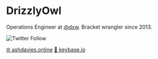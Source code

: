 # DrizzlyOwl
Operations Engineer at [@dxw](https://github.com/dxw). Bracket wrangler since 2013.

![Twitter Follow](https://img.shields.io/twitter/follow/drizzlyowl?style=social)

[🌐 ashdavies.online](http://ashdavies.online/)
[🔑 keybase.io](https://keybase.io/drizzlyowl)
